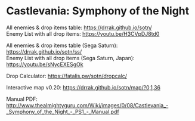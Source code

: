 # Castlevania: Symphony of the Night
All enemies & drop items table: https://drrak.github.io/sotn/  
Enemy List with all drop items: https://youtu.be/H3CVpDJ8td0

All enemies & drop items table (Sega Saturn): https://drrak.github.io/sotn/ss/  
Enemy List with all drop items (Sega Saturn, Japan): https://youtu.be/sNycEXESgOk

Drop Calculator: https://fatalis.pw/sotn/dropcalc/

Interactive map v0.20: https://drrak.github.io/sotn/map/?0,1,36

Manual PDF: http://www.thealmightyguru.com/Wiki/images/0/08/Castlevania_-_Symphony_of_the_Night_-_PS1_-_Manual.pdf

